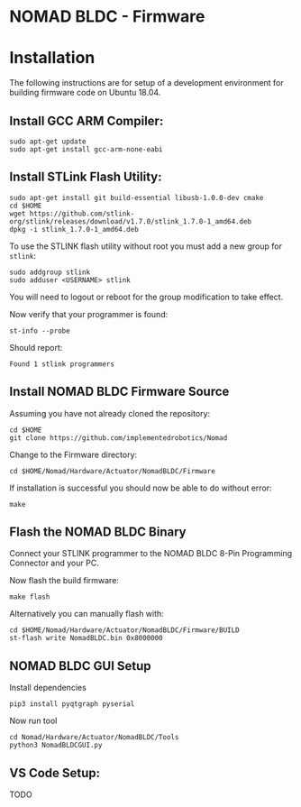 # NOMAD BLDC - Firmware

# Installation

The following instructions are for setup of a development environment for building firmware code on Ubuntu 18.04.

## Install GCC ARM Compiler:

```
sudo apt-get update
sudo apt-get install gcc-arm-none-eabi
```

## Install STLink Flash Utility:

```
sudo apt-get install git build-essential libusb-1.0.0-dev cmake
cd $HOME
wget https://github.com/stlink-org/stlink/releases/download/v1.7.0/stlink_1.7.0-1_amd64.deb
dpkg -i stlink_1.7.0-1_amd64.deb
```

To use the STLINK flash utility without root you must add a new group for ```stlink```:

```
sudo addgroup stlink
sudo adduser <USERNAME> stlink
```

You will need to logout or reboot for the group modification to take effect.

Now verify that your programmer is found:
```
st-info --probe
```

Should report:
```
Found 1 stlink programmers
```

## Install NOMAD BLDC Firmware Source

Assuming you have not already cloned the repository:

```
cd $HOME
git clone https://github.com/implementedrobotics/Nomad
```

Change to the Firmware directory:

```
cd $HOME/Nomad/Hardware/Actuator/NomadBLDC/Firmware
```

If installation is successful you should now be able to do without error:

```
make
```

## Flash the NOMAD BLDC Binary

Connect your STLINK programmer to the NOMAD BLDC 8-Pin Programming Connector and your PC.

Now flash the build firmware:

```
make flash
```

Alternatively you can manually flash with:

```
cd $HOME/Nomad/Hardware/Actuator/NomadBLDC/Firmware/BUILD
st-flash write NomadBLDC.bin 0x8000000
```

## NOMAD BLDC GUI Setup

Install dependencies

```
pip3 install pyqtgraph pyserial
```

Now run tool

```
cd Nomad/Hardware/Actuator/NomadBLDC/Tools
python3 NomadBLDCGUI.py
```

## VS Code Setup:
TODO
